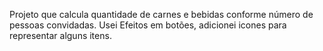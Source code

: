 Projeto que calcula quantidade de carnes e bebidas conforme número de pessoas convidadas.
Usei Efeitos em botões, adicionei icones para representar alguns itens. 